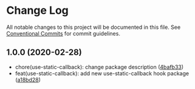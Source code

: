 # Change Log

All notable changes to this project will be documented in this file.
See [Conventional Commits](https://conventionalcommits.org) for commit guidelines.

## 1.0.0 (2020-02-28)

* chore(use-static-callback): change package description ([4bafb33](https://github.com/byteclaw/hooks/commit/4bafb33))
* feat(use-static-callback): add new use-static-callback hook package ([a18bd28](https://github.com/byteclaw/hooks/commit/a18bd28))
